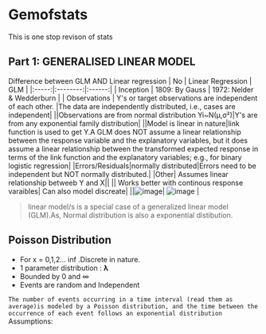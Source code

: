 # Gemofstats
This is one stop revison of stats

## Part 1: GENERALISED LINEAR  MODEL

Difference between  GLM AND Linear regression 
| No |  Linear Regression  | GLM |
|:-----:|:--------:|:------:|
| Inception   |  1809: By Gauss  | 1972: Nelder & Wedderburn  |
| Observations   | Y's or target observations are independent of each other. |The data  are independently distributed, i.e., cases are independent|
||Observations are from normal distribution Yi~N(µ,σ²)|Y's are from any exponential family distribution|
||Model is linear in nature|link function is used to get Y.A GLM does NOT assume a linear relationship between the response variable and the explanatory variables, but it does assume a linear relationship between the transformed expected response in terms of the link function and the explanatory variables; e.g., for binary logistic regression|
|Errors/Residuals|normally distributed|Errors need to be independent but NOT normally distributed.|
|Other| Assumes linear relationship betweeb Y and X||
|| Works better with continous response varaibles| Can also model discreate|
||![image](https://user-images.githubusercontent.com/32023419/213543774-67e5fa77-f948-46ab-b840-6af11edff039.png)| ![image](https://user-images.githubusercontent.com/32023419/213536545-d0d014d6-535d-4923-a529-e225d4ba28ed.png) |

> linear model/s is a special case of a generalized linear model (GLM).As, Normal distribution is also a exponential distibution.

## Poisson Distribution

* For x = 0,1,2... inf .Discrete in nature.
* 1 parameter distribution : __λ__
* Bounded by 0 and ∞
* Events are random and Independent

`The number of events occurring in a time interval (read them as average)is modeled by a Poisson distribution, and the time between the occurrence of each event follows an exponential distribution`
Assumptions:


